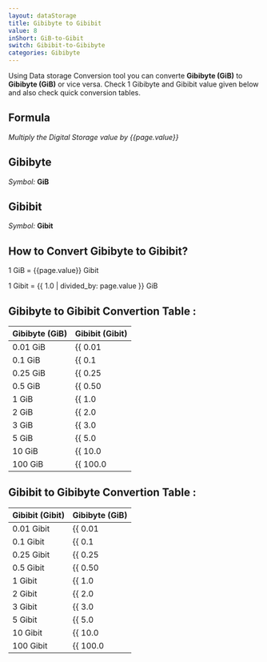 ```yaml
---
layout: dataStorage
title: Gibibyte to Gibibit
value: 8
inShort: GiB-to-Gibit
switch: Gibibit-to-Gibibyte
categories: Gibibyte
---
```


Using Data storage Conversion tool you can converte **Gibibyte (GiB)** to **Gibibyte (GiB)** or vice versa. Check 1 Gibibyte and Gibibit value given below and also check quick conversion tables.

## Formula
*Multiply the Digital Storage value by {{page.value}}*

## Gibibyte
*Symbol:* **GiB**

## Gibibit
*Symbol:* **Gibit**

## How to Convert Gibibyte to Gibibit?

1 GiB = {{page.value}} Gibit

1 Gibit = {{ 1.0 | divided_by: page.value }} GiB


## Gibibyte to Gibibit Convertion Table :

| Gibibyte (GiB) | Gibibit (Gibit) |
| ---- | ---- |
| 0.01 GiB | {{ 0.01 | times: page.value }} Gibit |
| 0.1 GiB | {{ 0.1 | times: page.value }} Gibit |
| 0.25 GiB | {{ 0.25 | times: page.value }} Gibit |
| 0.5 GiB | {{ 0.50 | times: page.value }} Gibit |
| 1 GiB | {{ 1.0 | times: page.value }} Gibit |
| 2 GiB | {{ 2.0 | times: page.value }} Gibit |
| 3 GiB | {{ 3.0 | times: page.value }} Gibit |
| 5 GiB | {{ 5.0 | times: page.value }} Gibit |
| 10 GiB | {{ 10.0 | times: page.value }} Gibit |
| 100 GiB | {{ 100.0 | times: page.value }} Gibit |

## Gibibit to Gibibyte Convertion Table :

| Gibibit (Gibit) | Gibibyte (GiB) |
| ---- | ---- |
| 0.01 Gibit | {{ 0.01 | divided_by: page.value }} GiB |
| 0.1 Gibit | {{ 0.1 | divided_by: page.value }} GiB |
| 0.25 Gibit | {{ 0.25 | divided_by: page.value }} GiB |
| 0.5 Gibit | {{ 0.50 | divided_by: page.value }} GiB |
| 1 Gibit | {{ 1.0 | divided_by: page.value }} GiB |
| 2 Gibit | {{ 2.0 | divided_by: page.value }} GiB |
| 3 Gibit | {{ 3.0 | divided_by: page.value }} GiB |
| 5 Gibit | {{ 5.0 | divided_by: page.value }} GiB |
| 10 Gibit | {{ 10.0 | divided_by: page.value }} GiB |
| 100 Gibit | {{ 100.0 | divided_by: page.value }} GiB |


<script>
document.getElementById('selectInput')[13].selected = true
document.getElementById('selectOutput')[11].selected = true
</script>
